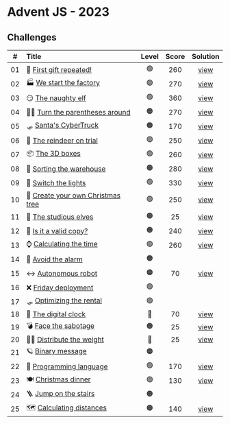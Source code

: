 # Advent JS - 2023

## Challenges

|  #  | Title                                                                       | Level | Score | Solution                     |
| :-: | :-------------------------------------------------------------------------- | :---: | :---: | :--------------------------: |
| 01  | 🎁 [First gift repeated!](https://adventjs.dev/challenges/2023/1)            | 🟢    | 260   | [view](/2023/challenge01.js) |
| 02  | 🏭 [We start the factory](https://adventjs.dev/challenges/2023/2)            | 🟢    | 270   | [view](/2023/challenge02.js) |
| 03  | 😏 [The naughty elf](https://adventjs.dev/challenges/2023/3)                 | 🟢    | 360   | [view](/2023/challenge03.js) |
| 04  | 😵‍💫 [Turn the parentheses around](https://adventjs.dev/challenges/2023/4)     | 🟠    | 270   | [view](/2023/challenge04.js) |
| 05  | 🛷 [Santa's CyberTruck](https://adventjs.dev/challenges/2023/5)              | 🟠    | 170   | [view](/2023/challenge05.js) |
| 06  | 🦌 [The reindeer on trial](https://adventjs.dev/challenges/2023/6)           | 🟢    | 250   | [view](/2023/challenge06.js) |
| 07  | 📦 [The 3D boxes](https://adventjs.dev/challenges/2023/7)                    | 🟢    | 260   | [view](/2023/challenge07.js) |
| 08  | 🏬 [Sorting the warehouse](https://adventjs.dev/challenges/2023/8)           | 🟠    | 280   | [view](/2023/challenge08.js) |
| 09  | 🚦 [Switch the lights](https://adventjs.dev/challenges/2023/9)               | 🟢    | 330   | [view](/2023/challenge09.js) |
| 10  | 🎄 [Create your own Christmas tree](https://adventjs.dev/challenges/2023/10) | 🟢    | 250   | [view](/2023/challenge10.js) |
| 11  | 📖 [The studious elves](https://adventjs.dev/challenges/2023/11)             | 🟠    | 25    | [view](/2023/challenge11js)  |
| 12  | 📸 [Is it a valid copy?](https://adventjs.dev/challenges/2023/12)            | 🟠    | 240   | [view](/2023/challenge12js)  |
| 13  | ⌚️ [Calculating the time](https://adventjs.dev/challenges/2023/13)           | 🟢    | 260   | [view](/2023/challenge13.js) |
| 14  | 🚨 [Avoid the alarm](https://adventjs.dev/challenges/2023/14)                | 🟠    |       |                              |
| 15  | ↔️ [Autonomous robot](https://adventjs.dev/challenges/2023/15)                | 🟠    | 70    | [view](/2023/challenge15.js) |
| 16  | ❌ [Friday deployment](https://adventjs.dev/challenges/2023/16)              | 🟢    |       |                              |
| 17  | 🛷 [Optimizing the rental](https://adventjs.dev/challenges/2023/17)          | 🟢    |       |                              |
| 18  | 🔢 [The digital clock](https://adventjs.dev/challenges/2023/18)              | 🔴    | 70    | [view](/2023/challenge18.js) |
| 19  | 💣 [Face the sabotage](https://adventjs.dev/challenges/2023/19)              | 🟠    | 25    | [view](/2023/challenge19.js) |
| 20  | 🏋️‍♂️ [Distribute the weight](https://adventjs.dev/challenges/2023/20)          | 🔴    | 25    | [view](/2023/challenge20.js) |
| 21  | 🪐 [Binary message](https://adventjs.dev/challenges/2023/21)                 | 🟠    |       |                              |
| 22  | 🚂 [Programming language](https://adventjs.dev/challenges/2023/22)           | 🟢    | 170   | [view](/2023/challenge22.js) |
| 23  | 🍽️ [Christmas dinner](https://adventjs.dev/challenges/2023/23)               | 🟢    | 130   | [view](/2023/challenge23.js) |
| 24  | 🪜 [Jump on the stairs](https://adventjs.dev/challenges/2023/24)             | 🟠    |       |                              |
| 25  | 🗺️ [Calculating distances](https://adventjs.dev/challenges/2023/25)          | 🟠    | 140   | [view](/2023/challenge25.js) |

